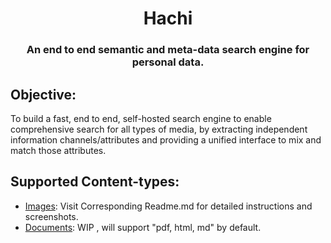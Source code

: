<h1 align="center">Hachi</h1>

<h3 align="center">
    An end to end semantic and meta-data search engine for personal data.
</h1>

## Objective:
To build a fast, end to end, self-hosted search engine to enable comprehensive search for all types of media, by extracting independent information channels/attributes and providing a unified interface to mix and match those attributes.

## Supported Content-types:
* [Images](/images): Visit Corresponding Readme.md for detailed instructions and screenshots.
* [Documents](/documents): WIP , will support "pdf, html, md" by default.